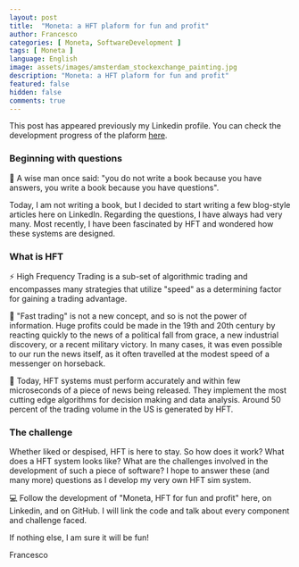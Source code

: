 ```yaml
---
layout: post
title:  "Moneta: a HFT plaform for fun and profit"
author: Francesco
categories: [ Moneta, SoftwareDevelopment ]
tags: [ Moneta ]
language: English
image: assets/images/amsterdam_stockexchange_painting.jpg
description: "Moneta: a HFT plaform for fun and profit"
featured: false
hidden: false
comments: true
---
```


This post has appeared previously my Linkedin profile.
You can check the development progress of the plaform [here](https://github.com/FMA350/Moneta/tree/master).

### Beginning with questions

🦉 A wise man once said: "you do not write a book because you have answers, you write a book because you have questions".

Today, I am not writing a book, but I decided to start writing a few blog-style articles here on LinkedIn. Regarding the questions, I have always had very many.
Most recently, I have been fascinated by HFT and wondered how these systems are designed.

### What is HFT

⚡ High Frequency Trading is a sub-set of algorithmic trading and encompasses many strategies that utilize "speed" as a determining factor for gaining a trading advantage.

🏇 "Fast trading" is not a new concept, and so is not the power of information. Huge profits could be made in the 19th and 20th century by reacting quickly to the news of a political fall from grace, a new industrial discovery, or a recent military victory.
In many cases, it was even possible to our run the news itself, as it often travelled at the modest speed of a messenger on horseback.

💎 Today, HFT systems must perform accurately and within few microseconds of a piece of news being released. They implement the most cutting edge algorithms for decision making and data analysis. Around 50 percent of the trading volume in the US is generated by HFT.


### The challenge

Whether liked or despised, HFT is here to stay. So how does it work? What does a HFT system looks like? What are the challenges involved in the development of such a piece of software?
I hope to answer these (and many more) questions as I develop my very own HFT sim system.

💻 Follow the development of "Moneta, HFT for fun and profit" here, on Linkedin, and on GitHub. I will link the code and talk about every component and challenge faced.

If nothing else, I am sure it will be fun!

Francesco